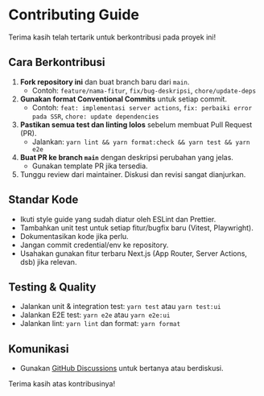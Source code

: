 # Contributing Guide

Terima kasih telah tertarik untuk berkontribusi pada proyek ini!

## Cara Berkontribusi

1. **Fork repository ini** dan buat branch baru dari `main`.
   - Contoh: `feature/nama-fitur`, `fix/bug-deskripsi`, `chore/update-deps`
2. **Gunakan format Conventional Commits** untuk setiap commit.
   - Contoh: `feat: implementasi server actions`, `fix: perbaiki error pada SSR`, `chore: update dependencies`
3. **Pastikan semua test dan linting lolos** sebelum membuat Pull Request (PR).
   - Jalankan: `yarn lint && yarn format:check && yarn test && yarn e2e`
4. **Buat PR ke branch `main`** dengan deskripsi perubahan yang jelas.
   - Gunakan template PR jika tersedia.
5. Tunggu review dari maintainer. Diskusi dan revisi sangat dianjurkan.

## Standar Kode

- Ikuti style guide yang sudah diatur oleh ESLint dan Prettier.
- Tambahkan unit test untuk setiap fitur/bugfix baru (Vitest, Playwright).
- Dokumentasikan kode jika perlu.
- Jangan commit credential/env ke repository.
- Usahakan gunakan fitur terbaru Next.js (App Router, Server Actions, dsb) jika relevan.

## Testing & Quality

- Jalankan unit & integration test: `yarn test` atau `yarn test:ui`
- Jalankan E2E test: `yarn e2e` atau `yarn e2e:ui`
- Jalankan lint: `yarn lint` dan format: `yarn format`

## Komunikasi

- Gunakan [GitHub Discussions](https://github.com/dikahariss/nextjs-skeleton/discussions) untuk bertanya atau berdiskusi.

Terima kasih atas kontribusinya!

